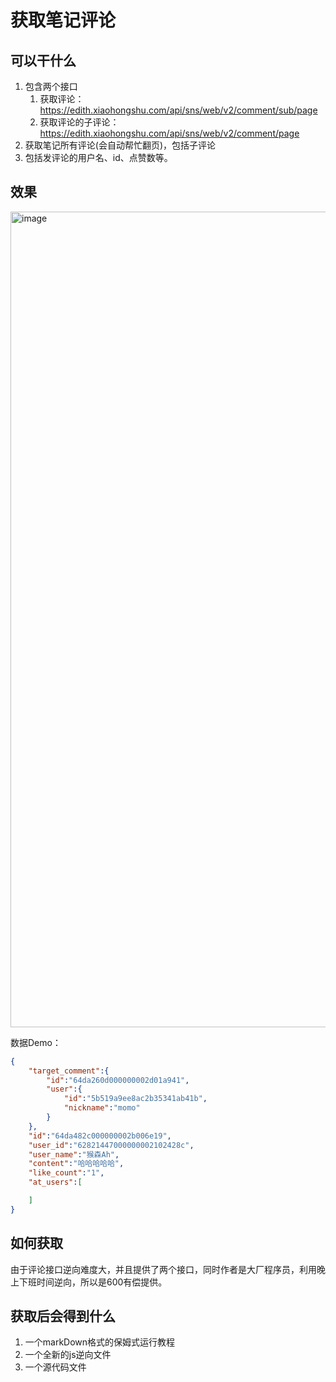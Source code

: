 # 获取笔记评论

## 可以干什么
1. 包含两个接口
   1. 获取评论：https://edith.xiaohongshu.com/api/sns/web/v2/comment/sub/page
   2. 获取评论的子评论：https://edith.xiaohongshu.com/api/sns/web/v2/comment/page
2. 获取笔记所有评论(会自动帮忙翻页)，包括子评论
3. 包括发评论的用户名、id、点赞数等。

## 效果
<img width="1305" alt="image" src="https://github.com/submato/xhscrawl/assets/55040284/a8ff72d9-1b5f-4fff-a3e2-786748472561">

数据Demo：
```json
{
    "target_comment":{
        "id":"64da260d000000002d01a941",
        "user":{
            "id":"5b519a9ee8ac2b35341ab41b",
            "nickname":"momo"
        }
    },
    "id":"64da482c000000002b006e19",
    "user_id":"62821447000000002102428c",
    "user_name":"猴森Ah",
    "content":"哈哈哈哈哈",
    "like_count":"1",
    "at_users":[

    ]
}
```


## 如何获取
由于评论接口逆向难度大，并且提供了两个接口，同时作者是大厂程序员，利用晚上下班时间逆向，所以是600有偿提供。

## 获取后会得到什么
1. 一个markDown格式的保姆式运行教程
2. 一个全新的js逆向文件
3. 一个源代码文件
